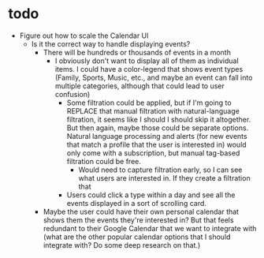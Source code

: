 # todo

- Figure out how to scale the Calendar UI
    - Is it the correct way to handle displaying events? 
        - There will be hundreds or thousands of events in a month
            - I obviously don't want to display all of them as individual items. I could have a color-legend that shows event types (Family, Sports, Music, etc., and maybe an event can fall into multiple categories, although that could lead to user confusion)
                - Some filtration could be applied, but if I'm going to REPLACE that manual filtration with natural-language filtration, it seems like I should I should skip it altogether. But then again, maybe those could be separate options. Natural language processing and alerts (for new events that match a profile that the user is interested in) would only come with a subscription, but manual tag-based filtration could be free.
                    - Would need to capture filtration early, so I can see what users are interested in. If they create a filtration that 
                - Users could click a type within a day and see all the events displayed in a sort of scrolling card.
        - Maybe the user could have their own personal calendar that shows them the events they're interested in? But that feels redundant to their Google Calendar that we want to integrate with (what are the other popular calendar options that I should integrate with? Do some deep research on that.)